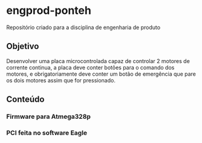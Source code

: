 # engprod-ponteh
Repositório criado para a disciplina de engenharia de produto

## Objetivo

Desenvolver uma placa microcontrolada capaz de controlar 2 motores de
corrente continua, a placa deve conter botões para o comando dos motores, e
obrigatoriamente deve conter um botão de emergência que pare os dois motores
assim que for pressionado.

## Conteúdo

### Firmware para Atmega328p
### PCI feita no software Eagle
